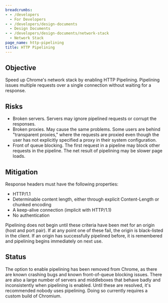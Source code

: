 ```yaml
---
breadcrumbs:
- - /developers
  - For Developers
- - /developers/design-documents
  - Design Documents
- - /developers/design-documents/network-stack
  - Network Stack
page_name: http-pipelining
title: HTTP Pipelining
---
```


## Objective

Speed up Chrome's network stack by enabling HTTP Pipelining. Pipelining issues
multiple requests over a single connection without waiting for a response.

## Risks

*   Broken servers. Servers may ignore pipelined requests or corrupt the
            responses.
*   Broken proxies. May cause the same problems. Some users are behind
            "transparent proxies," where the requests are proxied even though
            the user has not explicitly specified a proxy in their system
            configuration.
*   Front of queue blocking. The first request in a pipeline may block
            other requests in the pipeline. The net result of pipelining may be
            slower page loads.

## Mitigation

Response headers must have the following properties:

*   HTTP/1.1
*   Determinable content length, either through explicit Content-Length
            or chunked encoding
*   A keep-alive connection (implicit with HTTP/1.1)
*   No authentication

Pipelining does not begin until these criteria have been met for an origin (host
and port pair). If at any point one of these fail, the origin is black-listed in
the client. If an origin has successfully pipelined before, it is remembered and
pipelining begins immediately on next use.

## Status

The option to enable pipelining has been removed from Chrome, as there are known
crashing bugs and known front-of-queue blocking issues. There are also a large
number of servers and middleboxes that behave badly and inconsistently when
pipelining is enabled. Until these are resolved, it's recommended nobody uses
pipelining. Doing so currently requires a custom build of Chromium.
